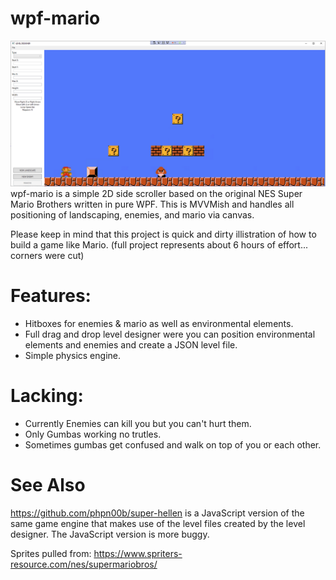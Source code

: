 # wpf-mario
![Level Designer Preview](https://github.com/phpn00b/wpf-mario/blob/main/game-preview.png)
wpf-mario is a simple 2D side scroller based on the original NES Super Mario Brothers written in pure WPF. This is MVVMish and handles all positioning of landscaping, enemies, and mario via canvas.

Please keep in mind that this project is quick and dirty illistration of how to build a game like Mario. (full project represents about 6 hours of effort... corners were cut)

# Features:
- Hitboxes for enemies & mario as well as environmental elements.
- Full drag and drop level designer were you can position environmental elements and enemies and create a JSON level file.
- Simple physics engine. 


# Lacking:
- Currently Enemies can kill you but you can't hurt them. 
- Only Gumbas working no trutles. 
- Sometimes gumbas get confused and walk on top of you or each other. 





# See Also
https://github.com/phpn00b/super-hellen is a JavaScript version of the same game engine that makes use of the level files created by the level designer. The JavaScript version is more buggy.


Sprites pulled from: https://www.spriters-resource.com/nes/supermariobros/

